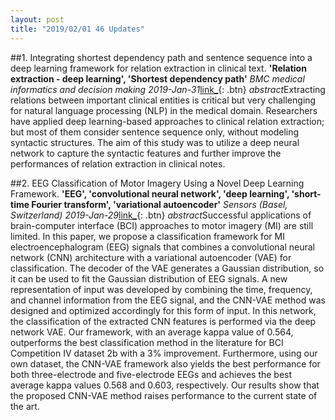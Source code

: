 ```yaml
---
layout: post
title: "2019/02/01 46 Updates"
---
```

##1. Integrating shortest dependency path and sentence sequence into a deep learning framework for relation extraction in clinical text.
**'Relation extraction - deep learning', 'Shortest dependency path'**
*BMC medical informatics and decision making* *2019-Jan-31*[link_](https://bmcmedinformdecismak.biomedcentral.com/articles/10.1186/s12911-019-0736-9){: .btn}
*abstract*Extracting relations between important clinical entities is critical but very challenging for natural language processing (NLP) in the medical domain. Researchers have applied deep learning-based approaches to clinical relation extraction; but most of them consider sentence sequence only, without modeling syntactic structures. The aim of this study was to utilize a deep neural network to capture the syntactic features and further improve the performances of relation extraction in clinical notes.

##2. EEG Classification of Motor Imagery Using a Novel Deep Learning Framework.
**'EEG', 'convolutional neural network', 'deep learning', 'short-time Fourier transform', 'variational autoencoder'**
*Sensors (Basel, Switzerland)* *2019-Jan-29*[link_](http://www.mdpi.com/resolver?pii=s19030551){: .btn}
*abstract*Successful applications of brain-computer interface (BCI) approaches to motor imagery (MI) are still limited. In this paper, we propose a classification framework for MI electroencephalogram (EEG) signals that combines a convolutional neural network (CNN) architecture with a variational autoencoder (VAE) for classification. The decoder of the VAE generates a Gaussian distribution, so it can be used to fit the Gaussian distribution of EEG signals. A new representation of input was developed by combining the time, frequency, and channel information from the EEG signal, and the CNN-VAE method was designed and optimized accordingly for this form of input. In this network, the classification of the extracted CNN features is performed via the deep network VAE. Our framework, with an average kappa value of 0.564, outperforms the best classification method in the literature for BCI Competition IV dataset 2b with a 3% improvement. Furthermore, using our own dataset, the CNN-VAE framework also yields the best performance for both three-electrode and five-electrode EEGs and achieves the best average kappa values 0.568 and 0.603, respectively. Our results show that the proposed CNN-VAE method raises performance to the current state of the art.

